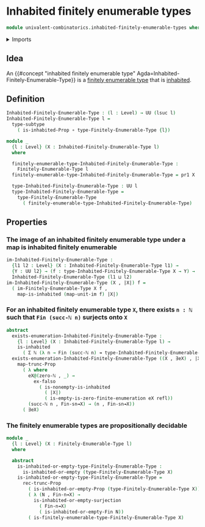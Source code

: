 # Inhabited finitely enumerable types

```agda
module univalent-combinatorics.inhabited-finitely-enumerable-types where
```

<details><summary>Imports</summary>

```agda
open import elementary-number-theory.equality-natural-numbers
open import elementary-number-theory.natural-numbers

open import foundation.coproduct-types
open import foundation.dependent-pair-types
open import foundation.empty-types
open import foundation.existential-quantification
open import foundation.function-types
open import foundation.functoriality-propositional-truncation
open import foundation.identity-types
open import foundation.images
open import foundation.inhabited-types
open import foundation.propositional-truncations
open import foundation.propositions
open import foundation.subtypes
open import foundation.surjective-maps
open import foundation.universe-levels

open import logic.propositionally-decidable-types

open import univalent-combinatorics.finitely-enumerable-types
open import univalent-combinatorics.inhabited-finite-types
open import univalent-combinatorics.standard-finite-types
```

</details>

## Idea

An
{{#concept "inhabited finitely enumerable type" Agda=Inhabited-Finitely-Enumerable-Type}}
is a
[finitely enumerable type](univalent-combinatorics.finitely-enumerable-types.md)
that is [inhabited](foundation.inhabited-types.md).

## Definition

```agda
Inhabited-Finitely-Enumerable-Type : (l : Level) → UU (lsuc l)
Inhabited-Finitely-Enumerable-Type l =
  type-subtype
    ( is-inhabited-Prop ∘ type-Finitely-Enumerable-Type {l})

module _
  {l : Level} (X : Inhabited-Finitely-Enumerable-Type l)
  where

  finitely-enumerable-type-Inhabited-Finitely-Enumerable-Type :
    Finitely-Enumerable-Type l
  finitely-enumerable-type-Inhabited-Finitely-Enumerable-Type = pr1 X

  type-Inhabited-Finitely-Enumerable-Type : UU l
  type-Inhabited-Finitely-Enumerable-Type =
    type-Finitely-Enumerable-Type
      ( finitely-enumerable-type-Inhabited-Finitely-Enumerable-Type)
```

## Properties

### The image of an inhabited finitely enumerable type under a map is inhabited finitely enumerable

```agda
im-Inhabited-Finitely-Enumerable-Type :
  {l1 l2 : Level} (X : Inhabited-Finitely-Enumerable-Type l1) →
  {Y : UU l2} → (f : type-Inhabited-Finitely-Enumerable-Type X → Y) →
  Inhabited-Finitely-Enumerable-Type (l1 ⊔ l2)
im-Inhabited-Finitely-Enumerable-Type (X , |X|) f =
  ( im-Finitely-Enumerable-Type X f ,
    map-is-inhabited (map-unit-im f) |X|)
```

### For an inhabited finitely enumerable type `X`, there exists `n : ℕ` such that `Fin (succ-ℕ n)` surjects onto `X`

```agda
abstract
  exists-enumeration-Inhabited-Finitely-Enumerable-Type :
    {l : Level} (X : Inhabited-Finitely-Enumerable-Type l) →
    is-inhabited
      ( Σ ℕ (λ n → Fin (succ-ℕ n) ↠ type-Inhabited-Finitely-Enumerable-Type X))
  exists-enumeration-Inhabited-Finitely-Enumerable-Type ((X , ∃eX) , |X|) =
    map-trunc-Prop
      ( λ where
        eX@(zero-ℕ , _) →
          ex-falso
            ( is-nonempty-is-inhabited
              ( |X|)
              ( is-empty-is-zero-finite-enumeration eX refl))
        (succ-ℕ n , Fin-sn↠X) → (n , Fin-sn↠X))
      ( ∃eX)
```

### The finitely enumerable types are propositionally decidable

```agda
module _
  {l : Level} (X : Finitely-Enumerable-Type l)
  where

  abstract
    is-inhabited-or-empty-type-Finitely-Enumerable-Type :
      is-inhabited-or-empty (type-Finitely-Enumerable-Type X)
    is-inhabited-or-empty-type-Finitely-Enumerable-Type =
      rec-trunc-Prop
        ( is-inhabited-or-empty-Prop (type-Finitely-Enumerable-Type X))
        ( λ (N , Fin-n↠X) →
          is-inhabited-or-empty-surjection
            ( Fin-n↠X)
            ( is-inhabited-or-empty-Fin N))
        ( is-finitely-enumerable-type-Finitely-Enumerable-Type X)
```
